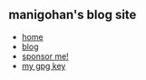 <link rel="stylesheet" href="https://matcha.mizu.sh/matcha.css">
<link rel="stylesheet" href="../style.css">
<link rel="preconnect" href="https://rsms.me/">
<link rel="stylesheet" href="https://rsms.me/inter/inter.css">
<title>manigohan's blog</title>
<meta content="manigohan's blog" property="og:title" />

<style>
    header {
        border-bottom: none !important;
    }
    footer {
        border-top: none !important;
    }
</style>

## manigohan's blog site

- [home](../index.html)
- [blog](#)
- [sponsor me!](../liberapay.html)
- [my gpg key](../gpg-key-manigohan-at-national-dot-shitposting-dot-agency-2025-07-16.txt)

<!--
LEAVE EVERYTHING BELOW EMPTY! 
-->














